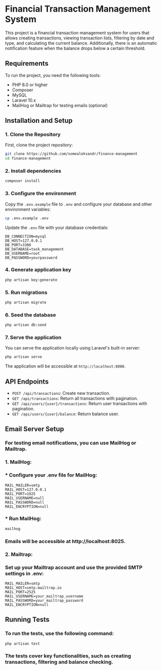 # Financial Transaction Management System

This project is a financial transaction management system for users that allows creating transactions, viewing transaction lists, filtering by date and type, and calculating the current balance. Additionally, there is an automatic notification feature when the balance drops below a certain threshold.

## Requirements

To run the project, you need the following tools:

- PHP 8.0 or higher
- Composer
- MySQL
- Laravel 10.x
- MailHog or Mailtrap for testing emails (optional)

## Installation and Setup

### 1. Clone the Repository

First, clone the project repository:

```bash
git clone https://github.com/somealeksandr/finance-management
cd finance-management
```

### 2. Install dependencies

```bash
composer install
```

### 3. Configure the environment

Copy the `.env.example` file to `.env` and configure your database and other environment variables:

```bash
cp .env.example .env
```

Update the `.env` file with your database credentials:

```dotenv
DB_CONNECTION=mysql
DB_HOST=127.0.0.1
DB_PORT=3306
DB_DATABASE=task_management
DB_USERNAME=root
DB_PASSWORD=yourpassword
```

### 4. Generate application key

```bash
php artisan key:generate
```

### 5. Run migrations

```bash
php artisan migrate
```

### 6. Seed the database

```bash
php artisan db:seed
```

### 7. Serve the application

You can serve the application locally using Laravel's built-in server:

```bash
php artisan serve
```

The application will be accessible at `http://localhost:8000`.

## API Endpoints

- `POST /api/transactions`: Create new transaction.
- `GET /api/transactions`: Return all transactions with pagination.
- `GET /api/users/{user}/transactions`: Return user transactions with pagination.
- `GET /api/users/{user}/balance`: Return balance user.

## Email Server Setup

### For testing email notifications, you can use MailHog or Mailtrap.

### 1. MailHog:
###  * Configure your .env file for MailHog:
```dotenv
MAIL_MAILER=smtp
MAIL_HOST=127.0.0.1
MAIL_PORT=1025
MAIL_USERNAME=null
MAIL_PASSWORD=null
MAIL_ENCRYPTION=null
```
### * Run MailHog:
```bash
mailhog
```
### Emails will be accessible at http://localhost:8025.

### 2. Mailtrap:
### Set up your Mailtrap account and use the provided SMTP settings in .env:
```dotenv
MAIL_MAILER=smtp
MAIL_HOST=smtp.mailtrap.io
MAIL_PORT=2525
MAIL_USERNAME=your_mailtrap_username
MAIL_PASSWORD=your_mailtrap_password
MAIL_ENCRYPTION=null
```

## Running Tests

### To run the tests, use the following command:

```bash
php artisan test
```

### The tests cover key functionalities, such as creating transactions, filtering and balance checking.
